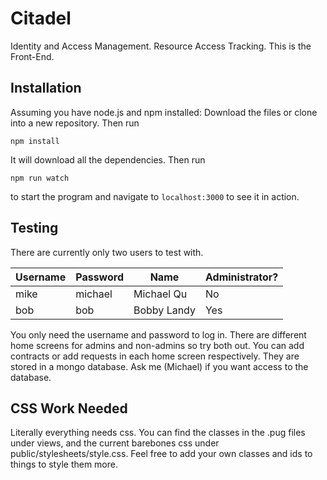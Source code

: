 # Citadel

Identity and Access Management. Resource Access Tracking.
This is the Front-End.

## Installation
Assuming you have node.js and npm installed:
Download the files or clone into a new repository. Then run

```
npm install
```

It will download all the dependencies. Then run

```
npm run watch
```

to start the program and navigate to `localhost:3000` to see it in action.

## Testing

There are currently only two users to test with.

| Username | Password | Name        | Administrator? |
|----------|----------|-------------|----------------|
| mike     | michael  | Michael Qu  | No             |
| bob      | bob      | Bobby Landy | Yes            |

You only need the username and password to log in. There are different home screens for admins and non-admins so try both out. You can add contracts or add requests in each home screen respectively. They are stored in a mongo database. Ask me (Michael) if you want access to the database.

## CSS Work Needed
Literally everything needs css. You can find the classes in the .pug files under views, and the current barebones css under public/stylesheets/style.css. Feel free to add your own classes and ids to things to style them more.
